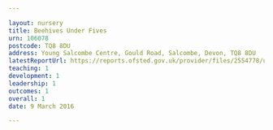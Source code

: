```yaml
---

layout: nursery
title: Beehives Under Fives
urn: 106078
postcode: TQ8 8DU
address: Young Salcombe Centre, Gould Road, Salcombe, Devon, TQ8 8DU
latestReportUrl: https://reports.ofsted.gov.uk/provider/files/2554778/urn/106078.pdf
teaching: 1
development: 1
leadership: 1
outcomes: 1
overall: 1
date: 9 March 2016

---
```

